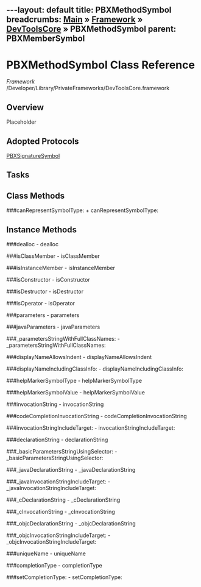 ---layout: default
title: PBXMethodSymbol
breadcrumbs: <a href="/index.html">Main</a> &raquo; <a href="/Frameworks.html">Framework</a> &raquo; <a href="/Frameworks/DevToolsCore.html">DevToolsCore</a> &raquo; PBXMethodSymbol
parent: PBXMemberSymbol 
---
# PBXMethodSymbol Class Reference

*Framework* /Developer/Library/PrivateFrameworks/DevToolsCore.framework

## Overview

Placeholder

## Adopted Protocols

[PBXSignatureSymbol]()

## Tasks

## Class Methods

<a name="+canRepresentSymbolType:"></a>
###canRepresentSymbolType:
    + canRepresentSymbolType:

## Instance Methods

<a name="-dealloc"></a>
###dealloc
    - dealloc

<a name="-isClassMember"></a>
###isClassMember
    - isClassMember

<a name="-isInstanceMember"></a>
###isInstanceMember
    - isInstanceMember

<a name="-isConstructor"></a>
###isConstructor
    - isConstructor

<a name="-isDestructor"></a>
###isDestructor
    - isDestructor

<a name="-isOperator"></a>
###isOperator
    - isOperator

<a name="-parameters"></a>
###parameters
    - parameters

<a name="-javaParameters"></a>
###javaParameters
    - javaParameters

<a name="-_parametersStringWithFullClassNames:"></a>
###_parametersStringWithFullClassNames:
    - _parametersStringWithFullClassNames:

<a name="-displayNameAllowsIndent"></a>
###displayNameAllowsIndent
    - displayNameAllowsIndent

<a name="-displayNameIncludingClassInfo:"></a>
###displayNameIncludingClassInfo:
    - displayNameIncludingClassInfo:

<a name="-helpMarkerSymbolType"></a>
###helpMarkerSymbolType
    - helpMarkerSymbolType

<a name="-helpMarkerSymbolValue"></a>
###helpMarkerSymbolValue
    - helpMarkerSymbolValue

<a name="-invocationString"></a>
###invocationString
    - invocationString

<a name="-codeCompletionInvocationString"></a>
###codeCompletionInvocationString
    - codeCompletionInvocationString

<a name="-invocationStringIncludeTarget:"></a>
###invocationStringIncludeTarget:
    - invocationStringIncludeTarget:

<a name="-declarationString"></a>
###declarationString
    - declarationString

<a name="-_basicParametersStringUsingSelector:"></a>
###_basicParametersStringUsingSelector:
    - _basicParametersStringUsingSelector:

<a name="-_javaDeclarationString"></a>
###_javaDeclarationString
    - _javaDeclarationString

<a name="-_javaInvocationStringIncludeTarget:"></a>
###_javaInvocationStringIncludeTarget:
    - _javaInvocationStringIncludeTarget:

<a name="-_cDeclarationString"></a>
###_cDeclarationString
    - _cDeclarationString

<a name="-_cInvocationString"></a>
###_cInvocationString
    - _cInvocationString

<a name="-_objcDeclarationString"></a>
###_objcDeclarationString
    - _objcDeclarationString

<a name="-_objcInvocationStringIncludeTarget:"></a>
###_objcInvocationStringIncludeTarget:
    - _objcInvocationStringIncludeTarget:

<a name="-uniqueName"></a>
###uniqueName
    - uniqueName

<a name="-completionType"></a>
###completionType
    - completionType

<a name="-setCompletionType:"></a>
###setCompletionType:
    - setCompletionType:

